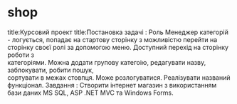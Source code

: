 # shop
title:Курсовий проект 
title:Постановка задачі :
Роль Менеджер категорій - логується, попадає на стартову сторінку з можливістю перейти на   
 сторінку своєї ролі за допомогою меню. Доступний перехід на сторінку роботи з   
 категоріями. Можна додати групову категоію, редагувати назву, заблокувати, робити пошук,  
 сортувати в межах стовпця. Може розлогуватися. Реалізувати названий функціонал.
Завдання :
Cтворити інтернет магазин з використанням бази даних MS SQL, ASP .NET MVC та Windows Forms. 



